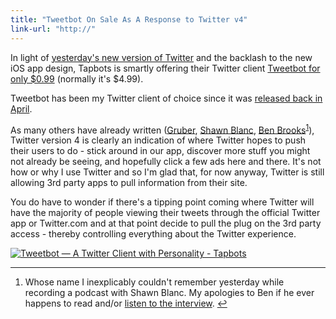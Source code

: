 ```yaml
---
title: "Tweetbot On Sale As A Response to Twitter v4"
link-url: "http://"
---
```

<p>In light of <a href="https://chrisenns.com/2011/12/08/new-version-of-twitter/">yesterday's new version of Twitter</a> and the backlash to the new iOS app design, Tapbots is smartly offering their Twitter client <a href="http://click.linksynergy.com/fs-bin/stat?id=6PFrOqNV4B8&amp;offerid=146261&amp;type=3&amp;subid=0&amp;tmpid=1826&amp;RD_PARM1=http%253A%252F%252Fitunes.apple.com%252Fca%252Fapp%252F%252Fid428851691%253Fmt%253D8%2526uo%253D4%2526partnerId%253D30">Tweetbot for only $0.99</a> (normally it's $4.99).</p>
<p>Tweetbot has been my Twitter client of choice since it was <a href="https://chrisenns.com/2011/04/14/two-nice-new-ios-apps/">released back in April</a>.</p>
<p>As many others have already written (<a href="http://daringfireball.net/2011/12/new_twitter">Gruber</a>, <a href="http://shawnblanc.net/2011/12/new-new-twitter/">Shawn Blanc</a>, <a href="http://brooksreview.net/2011/12/twitter-4/">Ben Brooks</a><sup id="fnref-19885:1"><a href="#fn-19885:1" rel="footnote">1</a></sup>), Twitter version 4 is clearly an indication of where Twitter hopes to push their users to do - stick around in our app, discover more stuff you might not already be seeing, and hopefully click a few ads here and there. It's not how or why I use Twitter and so I'm glad that, for now anyway, Twitter is still allowing 3rd party apps to pull information from their site.</p>
<p>You do have to wonder if there's a tipping point coming where Twitter will have the majority of people viewing their tweets through the official Twitter app or Twitter.com and at that point decide to pull the plug on the 3rd party access - thereby controlling everything about the Twitter experience.</p>
<p><a href="http://click.linksynergy.com/fs-bin/stat?id=6PFrOqNV4B8&offerid=146261&type=3&subid=0&tmpid=1826&RD_PARM1=http%253A%252F%252Fitunes.apple.com%252Fca%252Fapp%252F%252Fid428851691%253Fmt%253D8%2526uo%253D4%2526partnerId%253D30" target="itunes_store"><img src="http://ax.phobos.apple.com.edgesuite.net/images/web/linkmaker/badge_appstore-lrg.gif" alt="Tweetbot — A Twitter Client with Personality - Tapbots" style="border: 0;"/></a></p>
<div class="footnotes">
<hr />
<ol>
<li id="fn-19885:1">
Whose name I inexplicably couldn't remember yesterday while recording a podcast with Shawn Blanc. My apologies to Ben if he ever happens to read and/or <a href="http://ssktn.com/shows/welcome-to-the-internet/">listen to the interview</a>.&#160;<a href="#fnref-19885:1" rev="footnote">&#8617;</a>
</li>
</ol>
</div>
